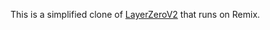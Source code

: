 This is a simplified clone of [LayerZeroV2](https://github.com/LayerZero-Labs/LayerZero-v2/tree/main) that runs on Remix. 

